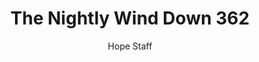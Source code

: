 ---
image: /assets/img/nwd/362_nwd_1corinthians_13_4-5_a_cev.png
title: The Nightly Wind Down 362
categories:
  - The Nightly Wind Down
author: Hope Staff
notes: The Nightly Wind Down 362
embed: >-
  EMBED_GOES_HERE
transcript: >-
  SOME LINES OF TEXT START HERE
---